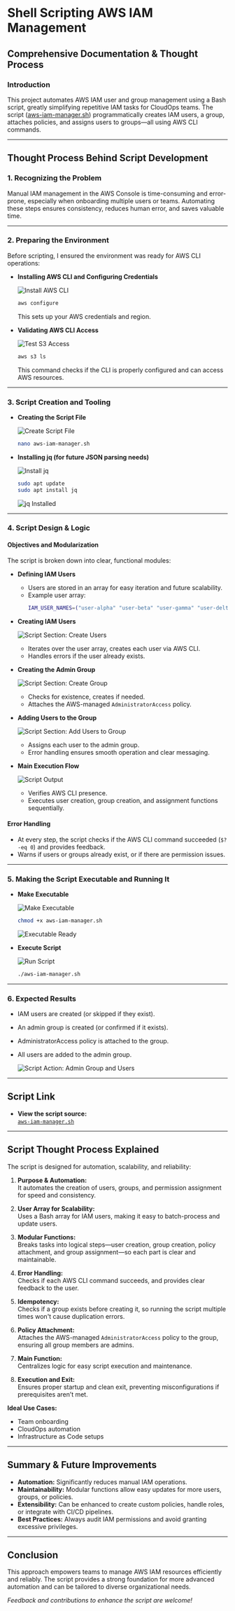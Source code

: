 # Shell Scripting AWS IAM Management

## Comprehensive Documentation & Thought Process

### Introduction

This project automates AWS IAM user and group management using a Bash script, greatly simplifying repetitive IAM tasks for CloudOps teams. The script ([aws-iam-manager.sh](https://github.com/Dowlib1/Shell-scripting_AWS_IAM-_management/blob/main/aws-iam-manager.sh)) programmatically creates IAM users, a group, attaches policies, and assigns users to groups—all using AWS CLI commands.

---

## Thought Process Behind Script Development

### 1. Recognizing the Problem

Manual IAM management in the AWS Console is time-consuming and error-prone, especially when onboarding multiple users or teams. Automating these steps ensures consistency, reduces human error, and saves valuable time.

---

### 2. Preparing the Environment

Before scripting, I ensured the environment was ready for AWS CLI operations:

- **Installing AWS CLI and Configuring Credentials**
  
  ![Install AWS CLI](images/shbang.png)
  ```bash
  aws configure
  ```
  This sets up your AWS credentials and region.

- **Validating AWS CLI Access**
  
  ![Test S3 Access](images/shban.png)
  ```bash
  aws s3 ls
  ```
  This command checks if the CLI is properly configured and can access AWS resources.

---

### 3. Script Creation and Tooling

- **Creating the Script File**
  
  ![Create Script File](images/nanoshbang.png)
  ```bash
  nano aws-iam-manager.sh
  ```

- **Installing jq (for future JSON parsing needs)**
  
  ![Install jq](images/jqshbang.png)
  ```bash
  sudo apt update
  sudo apt install jq
  ```
  ![jq Installed](images/vjqshbang.png)

---

### 4. Script Design & Logic

#### Objectives and Modularization

The script is broken down into clear, functional modules:

- **Defining IAM Users**
  
  - Users are stored in an array for easy iteration and future scalability.
  - Example user array:
    ```bash
    IAM_USER_NAMES=("user-alpha" "user-beta" "user-gamma" "user-delta" "user-epsilon")
    ```

- **Creating IAM Users**

  ![Script Section: Create Users](images/scshbang.png)
  
  - Iterates over the user array, creates each user via AWS CLI.
  - Handles errors if the user already exists.

- **Creating the Admin Group**

  ![Script Section: Create Group](images/rhbang.png)
  
  - Checks for existence, creates if needed.
  - Attaches the AWS-managed `AdministratorAccess` policy.

- **Adding Users to the Group**

  ![Script Section: Add Users to Group](images/scrshbang.png)
  
  - Assigns each user to the admin group.
  - Error handling ensures smooth operation and clear messaging.

- **Main Execution Flow**

  ![Script Output](images/anshbang.png)
  
  - Verifies AWS CLI presence.
  - Executes user creation, group creation, and assignment functions sequentially.

#### Error Handling

- At every step, the script checks if the AWS CLI command succeeded (`$? -eq 0`) and provides feedback.
- Warns if users or groups already exist, or if there are permission issues.

---

### 5. Making the Script Executable and Running It

- **Make Executable**
  
  ![Make Executable](images/nashbang.png)
  ```bash
  chmod +x aws-iam-manager.sh
  ```
  ![Executable Ready](images/xshbang.png)

- **Execute Script**
  
  ![Run Script](images/ranshbang.png)
  ```bash
  ./aws-iam-manager.sh
  ```

---

### 6. Expected Results

- IAM users are created (or skipped if they exist).
- An admin group is created (or confirmed if it exists).
- AdministratorAccess policy is attached to the group.
- All users are added to the admin group.

  ![Script Action: Admin Group and Users](images/adshbang.png)

---

## Script Link

- **View the script source:**  
  [`aws-iam-manager.sh`](https://github.com/Dowlib1/Shell-scripting_AWS_IAM-_management/blob/main/aws-iam-manager.sh)

---

## Script Thought Process Explained

The script is designed for automation, scalability, and reliability:

1. **Purpose & Automation:**  
   It automates the creation of users, groups, and permission assignment for speed and consistency.

2. **User Array for Scalability:**  
   Uses a Bash array for IAM users, making it easy to batch-process and update users.

3. **Modular Functions:**  
   Breaks tasks into logical steps—user creation, group creation, policy attachment, and group assignment—so each part is clear and maintainable.

4. **Error Handling:**  
   Checks if each AWS CLI command succeeds, and provides clear feedback to the user.

5. **Idempotency:**  
   Checks if a group exists before creating it, so running the script multiple times won't cause duplication errors.

6. **Policy Attachment:**  
   Attaches the AWS-managed `AdministratorAccess` policy to the group, ensuring all group members are admins.

7. **Main Function:**  
   Centralizes logic for easy script execution and maintenance.

8. **Execution and Exit:**  
   Ensures proper startup and clean exit, preventing misconfigurations if prerequisites aren’t met.

**Ideal Use Cases:**  
- Team onboarding  
- CloudOps automation  
- Infrastructure as Code setups

---

## Summary & Future Improvements

- **Automation:** Significantly reduces manual IAM operations.
- **Maintainability:** Modular functions allow easy updates for more users, groups, or policies.
- **Extensibility:** Can be enhanced to create custom policies, handle roles, or integrate with CI/CD pipelines.
- **Best Practices:** Always audit IAM permissions and avoid granting excessive privileges.

---

## Conclusion

This approach empowers teams to manage AWS IAM resources efficiently and reliably. The script provides a strong foundation for more advanced automation and can be tailored to diverse organizational needs.

*Feedback and contributions to enhance the script are welcome!*
